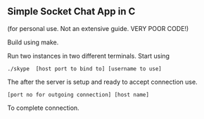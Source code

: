 ## Simple Socket Chat App in C
(for personal use. Not an extensive guide. VERY POOR CODE!)

Build using make.

Run two instances in two different terminals.
Start using 
    
    ./skype  [host port to bind to] [username to use]

The after the server is setup and ready to accept connection use.

    [port no for outgoing connection] [host name]

To complete connection.